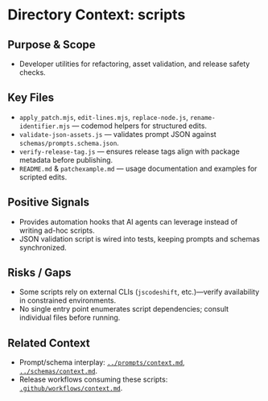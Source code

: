 # Directory Context: scripts

## Purpose & Scope

- Developer utilities for refactoring, asset validation, and release safety checks.

## Key Files

- `apply_patch.mjs`, `edit-lines.mjs`, `replace-node.js`, `rename-identifier.mjs` — codemod helpers for structured edits.
- `validate-json-assets.js` — validates prompt JSON against `schemas/prompts.schema.json`.
- `verify-release-tag.js` — ensures release tags align with package metadata before publishing.
- `README.md` & `patchexample.md` — usage documentation and examples for scripted edits.

## Positive Signals

- Provides automation hooks that AI agents can leverage instead of writing ad-hoc scripts.
- JSON validation script is wired into tests, keeping prompts and schemas synchronized.

## Risks / Gaps

- Some scripts rely on external CLIs (`jscodeshift`, etc.)—verify availability in constrained environments.
- No single entry point enumerates script dependencies; consult individual files before running.

## Related Context

- Prompt/schema interplay: [`../prompts/context.md`](../prompts/context.md), [`../schemas/context.md`](../schemas/context.md).
- Release workflows consuming these scripts: [`.github/workflows/context.md`](../.github/workflows/context.md).
